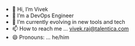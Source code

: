- 👋 Hi, I’m Vivek
- 👀 I’m a DevOps Engineer
- 🌱 I’m currently evolving in new tools and tech
- 📫 How to reach me ... vivek.raj@talentica.com
- 😄 Pronouns: ... he/him

<!---
vivekraj601/vivekraj601 is a ✨ special ✨ repository because its `README.md` (this file) appears on your GitHub profile.
You can click the Preview link to take a look at your changes.
--->
